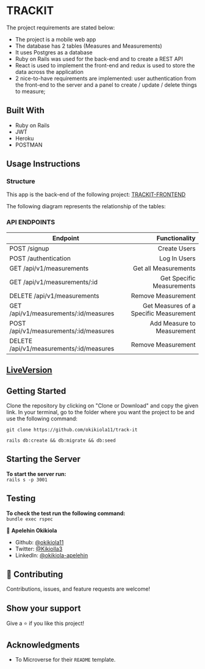 # TRACKIT

The project requirements are stated below:

- The project is a mobile web app
- The database has 2 tables (Measures and Measurements)
- It uses Postgres as a database
- Ruby on Rails was used for the back-end and to create a REST API
- React is used to implement the front-end and redux is used to store the data across the application
- 2 nice-to-have requirements are implemented: user authentication from the front-end to the server and a panel to create / update / delete things to measure;

## **Built With**

- Ruby on Rails
- JWT
- Heroku
- POSTMAN

## **Usage Instructions**

### **Structure**

This app is the back-end of the following project: [TRACKIT-FRONTEND](https://github.com/okikiola11/track-it/frontend)

The following diagram represents the relationship of the tables:

### **API ENDPOINTS**

| Endpoint                                 |                          Functionality |
| ---------------------------------------- | -------------------------------------: |
| POST /signup                             |                           Create Users |
| POST /authentication                     |                           Log In Users |
| GET /api/v1/measurements                 |                   Get all Measurements |
| GET /api/v1/measurements/:id             |              Get Specific Measurements |
| DELETE /api/v1/measurements              |                     Remove Measurement |
| GET /api/v1/measurements/:id/measures    | Get Measures of a Specific Measurement |
| POST /api/v1/measurements/:id/measures   |             Add Measure to Measurement |
| DELETE /api/v1/measurements/:id/measures |                     Remove Measurement |


## [LiveVersion]()

## **Getting Started**

Clone the repository by clicking on "Clone or Download" and copy the given link. In your terminal, go to the folder where you want the project to be and use the following command:

`git clone https://github.com/okikiola11/track-it`

`rails db:create && db:migrate && db:seed`

## **Starting the Server**

**To start the server run:** <br>
`rails s -p 3001`

## **Testing**

**To check the test run the following command:** <br>
`bundle exec rspec`


👤 **Apelehin Okikiola**

* Github: [@okikiola11](https://github.com/okikiola11)
* Twitter: [@Kikiolla3](https://twitter.com/Kikiolla3)
* LinkedIn: [@okikiola-apelehin](https://www.linkedin.com/in/okikiola-apelehin-459008122/)


## 🤝 Contributing

Contributions, issues, and feature requests are welcome!

## Show your support

Give a ⭐️ if you like this project!

## Acknowledgments

- To Microverse for their `README` template.

